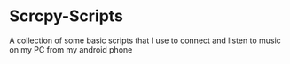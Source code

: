 # Scrcpy-Scripts
A collection of some basic scripts that I use to connect and listen to music on my PC from my android phone
